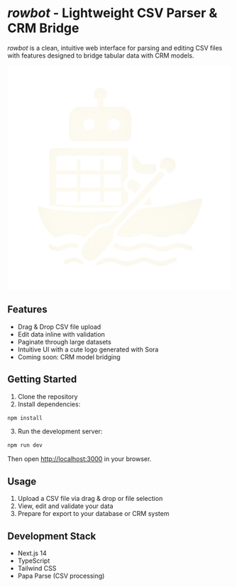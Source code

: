 # *rowbot* - Lightweight CSV Parser & CRM Bridge

*rowbot* is a clean, intuitive web interface for parsing and editing CSV files with features designed to bridge tabular data with CRM models.

![rowbot preview](public/logo.png)

## Features

- Drag & Drop CSV file upload
- Edit data inline with validation
- Paginate through large datasets
- Intuitive UI with a cute logo generated with Sora
- Coming soon: CRM model bridging

## Getting Started

1. Clone the repository
2. Install dependencies:

```bash
npm install
```

3. Run the development server:

```bash
npm run dev
```

Then open [http://localhost:3000](http://localhost:3000) in your browser.

## Usage

1. Upload a CSV file via drag & drop or file selection
2. View, edit and validate your data
3. Prepare for export to your database or CRM system

## Development Stack

- Next.js 14
- TypeScript
- Tailwind CSS
- Papa Parse (CSV processing)
